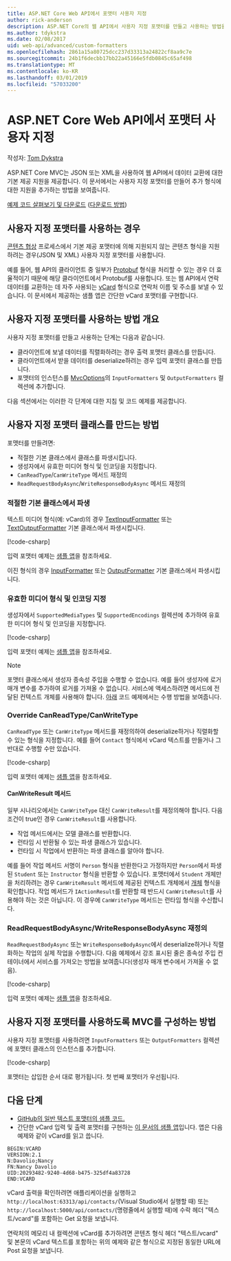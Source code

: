 ```yaml
---
title: ASP.NET Core Web API에서 포맷터 사용자 지정
author: rick-anderson
description: ASP.NET Core의 웹 API에서 사용자 지정 포맷터를 만들고 사용하는 방법을 알아봅니다.
ms.author: tdykstra
ms.date: 02/08/2017
uid: web-api/advanced/custom-formatters
ms.openlocfilehash: 2861a15a80725dcc237d33313a24822cf8aa9c7e
ms.sourcegitcommit: 24b1f6decbb17bb22a45166e5fdb0845c65af498
ms.translationtype: MT
ms.contentlocale: ko-KR
ms.lasthandoff: 03/01/2019
ms.locfileid: "57033200"
---
```

# <a name="custom-formatters-in-aspnet-core-web-api"></a>ASP.NET Core Web API에서 포맷터 사용자 지정

작성자: [Tom Dykstra](https://github.com/tdykstra)

ASP.NET Core MVC는 JSON 또는 XML을 사용하여 웹 API에서 데이터 교환에 대한 기본 제공 지원을 제공합니다. 이 문서에서는 사용자 지정 포맷터를 만들어 추가 형식에 대한 지원을 추가하는 방법을 보여줍니다.

[예제 코드 살펴보기 및 다운로드](https://github.com/aspnet/Docs/tree/master/aspnetcore/web-api/advanced/custom-formatters/sample) ([다운로드 방법](xref:index#how-to-download-a-sample))

## <a name="when-to-use-custom-formatters"></a>사용자 지정 포맷터를 사용하는 경우

[콘텐츠 협상](xref:web-api/advanced/formatting#content-negotiation) 프로세스에서 기본 제공 포맷터에 의해 지원되지 않는 콘텐츠 형식을 지원하려는 경우(JSON 및 XML) 사용자 지정 포맷터를 사용합니다.

예를 들어, 웹 API의 클라이언트 중 일부가 [Protobuf](https://github.com/google/protobuf) 형식을 처리할 수 있는 경우 더 효율적이기 때문에 해당 클라이언트에서 Protobuf를 사용합니다. 또는 웹 API에서 연락 데이터를 교환하는 데 자주 사용되는 [vCard](https://wikipedia.org/wiki/VCard) 형식으로 연락처 이름 및 주소를 보낼 수 있습니다. 이 문서에서 제공하는 샘플 앱은 간단한 vCard 포맷터를 구현합니다.

## <a name="overview-of-how-to-use-a-custom-formatter"></a>사용자 지정 포맷터를 사용하는 방법 개요

사용자 지정 포맷터를 만들고 사용하는 단계는 다음과 같습니다.

* 클라이언트에 보낼 데이터를 직렬화하려는 경우 출력 포맷터 클래스를 만듭니다.
* 클라이언트에서 받을 데이터를 deserialize하려는 경우 입력 포맷터 클래스를 만듭니다.
* 포맷터의 인스턴스를 [MvcOptions](/dotnet/api/microsoft.aspnetcore.mvc.mvcoptions)의 `InputFormatters` 및 `OutputFormatters` 컬렉션에 추가합니다.

다음 섹션에서는 이러한 각 단계에 대한 지침 및 코드 예제를 제공합니다.

## <a name="how-to-create-a-custom-formatter-class"></a>사용자 지정 포맷터 클래스를 만드는 방법

포맷터를 만들려면:

* 적절한 기본 클래스에서 클래스를 파생시킵니다.
* 생성자에서 유효한 미디어 형식 및 인코딩을 지정합니다.
* `CanReadType`/`CanWriteType` 메서드 재정의
* `ReadRequestBodyAsync`/`WriteResponseBodyAsync` 메서드 재정의
  
### <a name="derive-from-the-appropriate-base-class"></a>적절한 기본 클래스에서 파생

텍스트 미디어 형식(예: vCard)의 경우 [TextInputFormatter](/dotnet/api/microsoft.aspnetcore.mvc.formatters.textinputformatter) 또는 [TextOutputFormatter](/dotnet/api/microsoft.aspnetcore.mvc.formatters.textoutputformatter) 기본 클래스에서 파생시킵니다.

[!code-csharp[](custom-formatters/sample/Formatters/VcardOutputFormatter.cs?name=classdef)]

입력 포맷터 예제는 [샘플 앱](https://github.com/aspnet/Docs/tree/master/aspnetcore/web-api/advanced/custom-formatters/sample)을 참조하세요.

이진 형식의 경우 [InputFormatter](/dotnet/api/microsoft.aspnetcore.mvc.formatters.inputformatter) 또는 [OutputFormatter](/dotnet/api/microsoft.aspnetcore.mvc.formatters.outputformatter) 기본 클래스에서 파생시킵니다.

### <a name="specify-valid-media-types-and-encodings"></a>유효한 미디어 형식 및 인코딩 지정

생성자에서 `SupportedMediaTypes` 및 `SupportedEncodings` 컬렉션에 추가하여 유효한 미디어 형식 및 인코딩을 지정합니다.

[!code-csharp[](custom-formatters/sample/Formatters/VcardOutputFormatter.cs?name=ctor&highlight=3,5-6)]

입력 포맷터 예제는 [샘플 앱](https://github.com/aspnet/Docs/tree/master/aspnetcore/web-api/advanced/custom-formatters/sample)을 참조하세요.

> [!NOTE]
> 포맷터 클래스에서 생성자 종속성 주입을 수행할 수 없습니다. 예를 들어 생성자에 로거 매개 변수를 추가하여 로거를 가져올 수 없습니다. 서비스에 액세스하려면 메서드에 전달된 컨텍스트 개체를 사용해야 합니다. [아래](#read-write) 코드 예제에서는 수행 방법을 보여줍니다.

### <a name="override-canreadtypecanwritetype"></a>Override CanReadType/CanWriteType

`CanReadType` 또는 `CanWriteType` 메서드를 재정의하여 deserialize하거나 직렬화할 수 있는 형식을 지정합니다. 예를 들어 `Contact` 형식에서 vCard 텍스트를 만들거나 그 반대로 수행할 수만 있습니다.

[!code-csharp[](custom-formatters/sample/Formatters/VcardOutputFormatter.cs?name=canwritetype)]

입력 포맷터 예제는 [샘플 앱](https://github.com/aspnet/Docs/tree/master/aspnetcore/web-api/advanced/custom-formatters/sample)을 참조하세요.

#### <a name="the-canwriteresult-method"></a>CanWriteResult 메서드

일부 시나리오에서는 `CanWriteType` 대신 `CanWriteResult`를 재정의해야 합니다. 다음 조건이 true인 경우 `CanWriteResult`를 사용합니다.

* 작업 메서드에서는 모델 클래스를 반환합니다.
* 런타임 시 반환될 수 있는 파생 클래스가 있습니다.
* 런타임 시 작업에서 반환하는 파생 클래스를 알아야 합니다.

예를 들어 작업 메서드 서명이 `Person` 형식을 반환한다고 가정하지만 `Person`에서 파생된 `Student` 또는 `Instructor` 형식을 반환할 수 있습니다. 포맷터에서 `Student` 개체만을 처리하려는 경우 `CanWriteResult` 메서드에 제공된 컨텍스트 개체에서 [개체](/dotnet/api/microsoft.aspnetcore.mvc.formatters.outputformattercanwritecontext#Microsoft_AspNetCore_Mvc_Formatters_OutputFormatterCanWriteContext_Object) 형식을 확인합니다. 작업 메서드가 `IActionResult`를 반환할 때 반드시 `CanWriteResult`를 사용해야 하는 것은 아닙니다. 이 경우에 `CanWriteType` 메서드는 런타임 형식을 수신합니다.

<a id="read-write"></a>
### <a name="override-readrequestbodyasyncwriteresponsebodyasync"></a>ReadRequestBodyAsync/WriteResponseBodyAsync 재정의

`ReadRequestBodyAsync` 또는 `WriteResponseBodyAsync`에서 deserialize하거나 직렬화하는 작업의 실제 작업을 수행합니다. 다음 예제에서 강조 표시된 줄은 종속성 주입 컨테이너에서 서비스를 가져오는 방법을 보여줍니다(생성자 매개 변수에서 가져올 수 없음).

[!code-csharp[](custom-formatters/sample/Formatters/VcardOutputFormatter.cs?name=writeresponse&highlight=3-4)]

입력 포맷터 예제는 [샘플 앱](https://github.com/aspnet/Docs/tree/master/aspnetcore/web-api/advanced/custom-formatters/sample)을 참조하세요.

## <a name="how-to-configure-mvc-to-use-a-custom-formatter"></a>사용자 지정 포맷터를 사용하도록 MVC를 구성하는 방법

사용자 지정 포맷터를 사용하려면 `InputFormatters` 또는 `OutputFormatters` 컬렉션에 포맷터 클래스의 인스턴스를 추가합니다.

[!code-csharp[](custom-formatters/sample/Startup.cs?name=mvcoptions&highlight=3-4)]

포맷터는 삽입한 순서 대로 평가됩니다. 첫 번째 포맷터가 우선됩니다.

## <a name="next-steps"></a>다음 단계

* [GitHub의 일반 텍스트 포맷터의 샘플 코드.](https://github.com/aspnet/Entropy/tree/master/samples/Mvc.Formatters)
* 간단한 vCard 입력 및 출력 포맷터를 구현하는 [이 문서의 샘플 앱](https://github.com/aspnet/Docs/tree/master/aspnetcore/web-api/advanced/custom-formatters/sample)입니다. 앱은 다음 예제와 같이 vCard를 읽고 씁니다.

```
BEGIN:VCARD
VERSION:2.1
N:Davolio;Nancy
FN:Nancy Davolio
UID:20293482-9240-4d68-b475-325df4a83728
END:VCARD
```

vCard 출력을 확인하려면 애플리케이션을 실행하고 `http://localhost:63313/api/contacts/`(Visual Studio에서 실행할 때) 또는 `http://localhost:5000/api/contacts/`(명령줄에서 실행할 때)에 수락 헤더 "텍스트/vcard"를 포함하는 Get 요청을 보냅니다.

연락처의 메모리 내 컬렉션에 vCard를 추가하려면 콘텐츠 형식 헤더 "텍스트/vcard" 및 본문의 vCard 텍스트를 포함하는 위의 예제와 같은 형식으로 지정된 동일한 URL에 Post 요청을 보냅니다.
